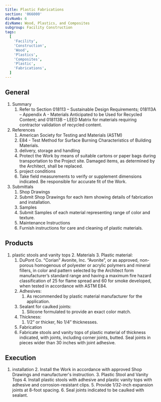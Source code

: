 ```yaml
---
title: Plastic Fabrications
section: '066000'
divNumb: 6
divName: Wood, Plastics, and Composites
subgroup: Facility Construction
tags:
  [
    'Facility',
    'Construction',
    'Wood',
    'Plastics',
    'Composites',
    'Plastic',
    'Fabrications',
  ]
---
```


## General

1. Summary
   1. Refer to Section 018113 – Sustainable Design Requirements; 018113A – Appendix A - Materials Anticipated to be Used for Recycled Content; and 018113B – LEED Matrix for materials requiring contractor validation of recycled content.
1. References
   1. American Society for Testing and Materials (ASTM)
   1. E84 - Test Method for Surface Burning Characteristics of Building Materials.
   1. delivery, storage and handling
   1. Protect the Work by means of suitable cartons or paper bags during transportation to the Project site. Damaged items, as determined by the Architect, shall be replaced.
   1. project conditions
   1. Take field measurements to verify or supplement dimensions indicated. Be responsible for accurate fit of the Work.
1. Submittals
   1. Shop Drawings
   1. Submit Shop Drawings for each item showing details of fabrication and installation.
   1. Samples
   1. Submit Samples of each material representing range of color and texture.
   1. Maintenance Instructions
   1. Furnish instructions for care and cleaning of plastic materials.

## Products

1. plastic stools and vanity tops 2. Materials 3. Plastic material:
   1. DuPont Co. “Corian” Avonite, Inc. “Avonite”, or as approved, non-porous homogenous of polyester or acrylic polymers and mineral fillers, in color and pattern selected by the Architect form manufacturer’s standard range and having a maximum fire hazard classification of 25 for flame spread and 60 for smoke developed, when tested in accordance with ASTM E84.
   2. Adhesives:
      1. As recommended by plastic material manufacturer for the application.
   3. Sealant for caulked joints:
      1. Silicone formulated to provide an exact color match.
   4. Thickness:
      1. 1/2” or thicker, No 1/4” thicknesses.
   5. Fabrication
   6. Fabricate stools and vanity tops of plastic material of thickness indicated, with joints, including corner joints, butted. Seal joints in pieces wider than 30 inches with joint adhesive.

## Execution

1. installation 2. Install the Work in accordance with approved Shop Drawings and manufacturer's instruction. 3. Plastic Stool and Vanity Tops 4. Install plastic stools with adhesive and plastic vanity tops with adhesive and corrosion-resistant clips. 5. Provide 1/32-inch expansion joints at 8-foot spacing. 6. Seal joints indicated to be caulked with sealant.
